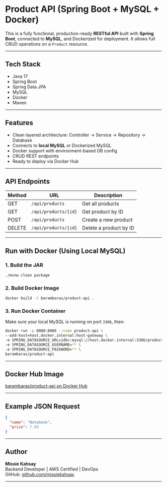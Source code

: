 # Product API (Spring Boot + MySQL + Docker)

This is a fully functional, production-ready **RESTful API** built with **Spring Boot**, connected to **MySQL**, and Dockerized for deployment. It allows full CRUD operations on a `Product` resource.

---

## Tech Stack

- Java 17  
- Spring Boot  
- Spring Data JPA  
- MySQL  
- Docker  
- Maven  

---

## Features

- Clean layered architecture: Controller → Service → Repository → Database  
- Connects to **local MySQL** or Dockerized MySQL  
- Docker support with environment-based DB config  
- CRUD REST endpoints  
- Ready to deploy via Docker Hub  

---

## API Endpoints

| Method | URL                  | Description        |
|--------|----------------------|--------------------|
| GET    | `/api/products`      | Get all products   |
| GET    | `/api/products/{id}` | Get product by ID  |
| POST   | `/api/products`      | Create a new product |
| DELETE | `/api/products/{id}` | Delete a product by ID |

---

## Run with Docker (Using Local MySQL)

### 1. Build the JAR
```bash
./mvnw clean package
```

### 2. Build Docker Image
```bash
docker build -t barambaras/product-api .
```

### 3. Run Docker Container
Make sure your local MySQL is running on port `3306`, then:
```bash
docker run -p 8080:8080 --name product-api \
--add-host=host.docker.internal:host-gateway \
-e SPRING_DATASOURCE_URL=jdbc:mysql://host.docker.internal:3306/product_db \
-e SPRING_DATASOURCE_USERNAME=** \
-e SPRING_DATASOURCE_PASSWORD=** \
barambaras/product-api
```

---

## Docker Hub Image

[barambaras/product-api on Docker Hub](https://hub.docker.com/r/barambaras/product-api)

---

## Example JSON Request

```json
{
  "name": "Notebook",
  "price": 7.99
}
```

---

## Author

**Missie Kahsay**  
Backend Developer | AWS Certified | DevOps  
GitHub: [github.com/missiekahsay](https://github.com/missiekahsay)

---
